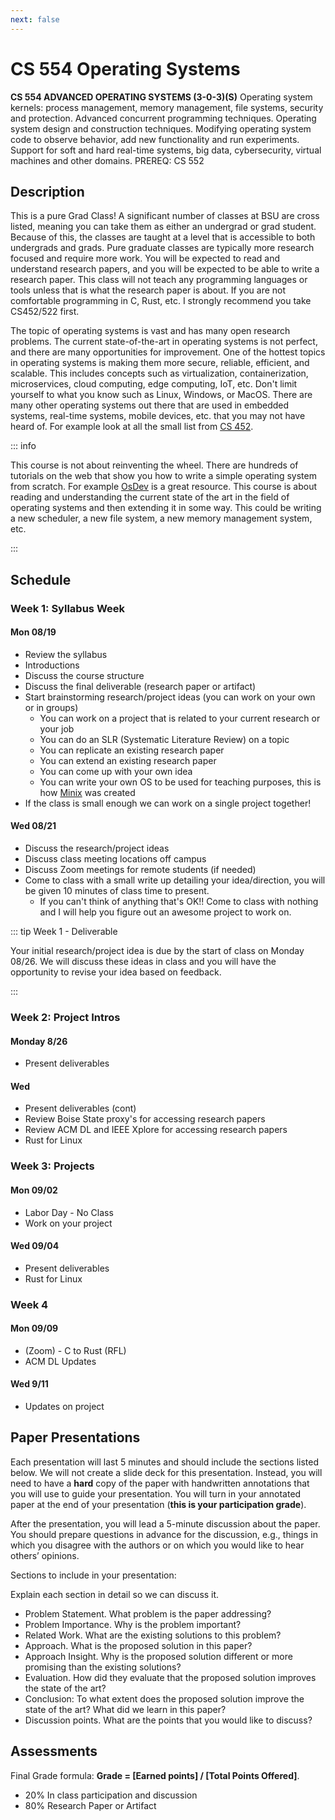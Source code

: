 ```yaml
---
next: false
---
```


# CS 554 Operating Systems

**CS 554 ADVANCED OPERATING SYSTEMS (3-0-3)(S)** Operating system kernels: process management,
memory management, file systems, security and protection. Advanced concurrent programming
techniques. Operating system design and construction techniques. Modifying operating system code to
observe behavior, add new functionality and run experiments. Support for soft and hard real-time
systems, big data, cybersecurity, virtual machines and other domains. PREREQ: CS 552

## Description

This is a pure Grad Class! A significant number of classes at BSU are cross
listed, meaning you can take them as either an undergrad or grad student.
Because of this, the classes are taught at a level that is accessible to both
undergrads and grads. Pure graduate classes are typically more research focused
and require more work. You will be expected to read and understand research
papers, and you will be expected to be able to write a research paper. This
class will not teach any programming languages or tools unless that is what the
research paper is about. If you are not comfortable programming in C, Rust, etc.
I strongly recommend you take CS452/522 first.

The topic of operating systems is vast and has many open research problems. The
current state-of-the-art in operating systems is not perfect, and there are many
opportunities for improvement. One of the hottest topics in operating systems is
making them more secure, reliable, efficient, and scalable. This includes
concepts such as virtualization, containerization, microservices, cloud
computing, edge computing, IoT, etc. Don't limit yourself to what you know such
as Linux, Windows, or MacOS. There are many other operating systems out there
that are used in embedded systems, real-time systems, mobile devices, etc. that
you may not have heard of. For example look at all the small list from [CS
452](../cs452/course-introduction#beyond-linux-macos-linux).

::: info

This course is not about reinventing the wheel. There are hundreds of tutorials
on the web that show you how to write a simple operating system from scratch.
For example [OsDev](https://wiki.osdev.org/Main_Page) is a great resource. This
course is about reading and understanding the current state of the art in the
field of operating systems and then extending it in some way. This could be
writing a new scheduler, a new file system, a new memory management system, etc.

:::

## Schedule

### Week 1: Syllabus Week

#### Mon 08/19

- Review the syllabus
- Introductions
- Discuss the course structure
- Discuss the final deliverable (research paper or artifact)
- Start brainstorming research/project ideas (you can work on your own or in groups)
  - You can work on a project that is related to your current research or your job
  - You can do an SLR (Systematic Literature Review) on a topic
  - You can replicate an existing research paper
  - You can extend an existing research paper
  - You can come up with your own idea
  - You can write your own OS to be used for teaching purposes, this is how
    [Minix](https://en.wikipedia.org/wiki/Minix) was created
- If the class is small enough we can work on a single project together!

#### Wed 08/21

- Discuss the research/project ideas
- Discuss class meeting locations off campus
- Discuss Zoom meetings for remote students (if needed)
- Come to class with a small write up detailing your idea/direction, you will be given 10 minutes of class time to present. 
  - If you can't think of anything that's OK!! Come to class with nothing and I will help you figure out an awesome project to work on.

::: tip Week 1 - Deliverable

Your initial research/project idea is due by the start of class on Monday 08/26.
We will discuss these ideas in class and you will have the opportunity to revise
your idea based on feedback.

:::

### Week 2: Project Intros

#### Monday 8/26

- Present deliverables

#### Wed

- Present deliverables (cont)
- Review Boise State proxy's for accessing research papers
- Review ACM DL and IEEE Xplore for accessing research papers
- Rust for Linux

### Week 3: Projects

#### Mon 09/02

- Labor Day - No Class
- Work on your project

#### Wed 09/04

- Present deliverables
- Rust for Linux

### Week 4

#### Mon 09/09

- (Zoom) - C to Rust (RFL)
- ACM DL Updates

#### Wed 9/11

- Updates on project

## Paper Presentations

Each presentation will last 5 minutes and should include the sections listed
below. We will not create a slide deck for this presentation. Instead, you will
need to have a **hard** copy of the paper with handwritten annotations that you will
use to guide your presentation. You will turn in your annotated paper at the end
of your presentation (**this is your participation grade**).

After the presentation, you will lead a 5-minute discussion about the paper.
You should prepare questions in advance for the discussion, e.g., things in
which you disagree with the authors or on which you would like to hear others’
opinions.

Sections to include in your presentation:

Explain each section in detail so we can discuss it.

- Problem Statement. What problem is the paper addressing?
- Problem Importance. Why is the problem important?
- Related Work. What are the existing solutions to this problem?
- Approach. What is the proposed solution in this paper?
- Approach Insight. Why is the proposed solution different or more promising than the existing solutions?
- Evaluation. How did they evaluate that the proposed solution improves the state of the art?
- Conclusion: To what extent does the proposed solution improve the state of the art? What did we learn in this paper?
- Discussion points. What are the points that you would like to discuss?

## Assessments

Final Grade formula: **Grade = [Earned points] / [Total Points Offered]**.

- 20% In class participation and discussion
- 80% Research Paper or Artifact

<!--@include: ../../parts/syllabus-boiler.md-->
